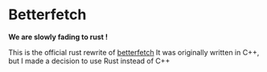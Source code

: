 # Betterfetch
**We are slowly fading to rust !**

This is the official rust rewrite of [betterfetch](https://github.com/betterfetch/betterfetch) 
It was originally written in C++, but I made a decision to use Rust instead of C++

